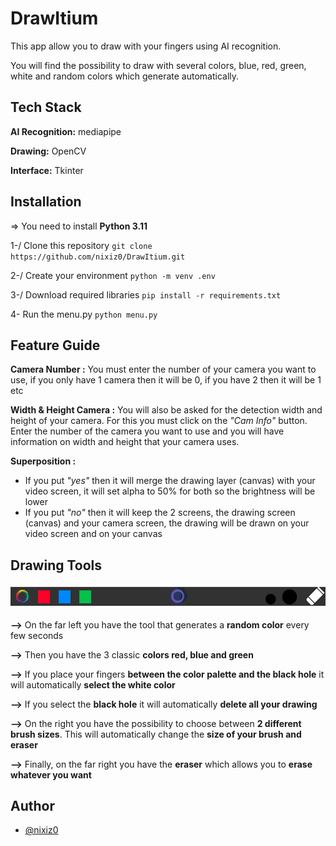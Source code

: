 
# DrawItium

This app allow you to draw with your fingers using AI recognition.

You will find the possibility to draw with several colors, blue, red, green, white and random colors which generate automatically.

## Tech Stack

**AI Recognition:** mediapipe

**Drawing:** OpenCV

**Interface:** Tkinter


## Installation

=> You need to install **Python 3.11**

1-/ Clone this repository ```git clone https://github.com/nixiz0/DrawItium.git```

2-/ Create your environment ```python -m venv .env```

3-/ Download required libraries ```pip install -r requirements.txt```

4- Run the menu.py ```python menu.py```
## Feature Guide
**Camera Number :** You must enter the number of your camera you want to use, if you only have 1 camera then it will be 0, if you have 2 then it will be 1 etc

**Width & Height Camera :** You will also be asked for the detection width and height of your camera. For this you must click on the *"Cam Info"* button. Enter the number of the camera you want to use and you will have information on width and height that your camera uses.

**Superposition :** 
- If you put *"yes"* then it will merge the drawing layer (canvas) with your video screen, it will set alpha to 50% for both so the brightness will be lower
- If you put *"no"* then it will keep the 2 screens, the drawing screen (canvas) and your camera screen, the drawing will be drawn on your video screen and on your canvas

## Drawing Tools

![Interface tools](ressources/readme_interface.png)

**-->** On the far left you have the tool that generates a **random color** every few seconds

**-->** Then you have the 3 classic **colors red, blue and green**

**-->** If you place your fingers **between the color palette and the black hole** it will automatically **select the white color**

**-->** If you select the **black hole** it will automatically **delete all your drawing**

**-->** On the right you have the possibility to choose between **2 different brush sizes**. This will automatically change the **size of your brush and eraser**

**-->** Finally, on the far right you have the **eraser** which allows you to **erase whatever you want**
## Author

- [@nixiz0](https://github.com/nixiz0)

